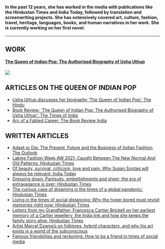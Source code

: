 #### In the past 12 years, she has worked in the media with publications like the Hindustan Times and India Today, followed by translation and screenwriting projects. She has extensively covered art, culture, fashion, travel, heritage, languages, books, and human narratives in her work. She is currently working on her first novel.



---

## WORK
#### <a href = "https://penguin.co.in/book/the-queen-of-indian-pop/#:~:text=Usha%20Uthup%2C%20India%27s%20undisputed%20icon,and%20continues%20to%20do%20so">The Queen of Indian Pop: The Authorised Biography of Usha Uthup</a>

<img src="https://cloudfront.penguin.co.in/wp-content/uploads/2022/07/9780670095872.jpg"/>


## ARTICLES ON THE QUEEN OF INDIAN POP

- <a href = "https://www.thehindu.com/life-and-style/usha-uthup-discusses-her-biography-the-queen-of-indian-pop/article65630922.ece">Usha Uthup discusses her biography ‘The Queen of Indian Pop’: The Hindu</a>
- <a href = "https://m.timesofindia.com/life-style/books/reviews/book-review-the-queen-of-indian-pop-the-authorised-biography-of-usha-uthup/articleshow/90269064.cms?fbclid=IwAR0Y4YzdrvHE9c2d13RYD8D82lS9US_6GTNsBU0JPdeooQZE7c9hEg1-wBU&mibextid=Zxz2cZ
">Book Review: 'The Queen of Indian Pop: The Authorised Biography of Usha Uthup': The Times of India</a>
- <a href = "https://www.thebookreviewindia.org/arc-of-a-fabled-career">Arc of a Fabled Career: The Book Review India</a>

## WRITTEN ARTICLES

- <a href = "https://www.outlookindia.com/website/story/entertainment-news-adapt-or-die-is-indian-fashion-ready-to-handle-the-pandemic/399904"> Adapt or Die: The Present, Future and the Business of Indian Fashion: The Outlook</a>
- <a href = "https://www.hindustantimes.com/sex-and-relationships/living-in-the-times-of-social-distancing-why-the-hyper-bored-must-revisit-memories-right-now/story-iorFyY4JSRS8fNmTHVDkkI.html"> Lakme Fashion Week AW 2021: Caught Between The New Normal And Old Patterns: Hindustan Times</a>
- <a href = "​​https://www.indiatoday.in/magazine/supplement/story/20170116-art-fashion-manjunath-kamath-puneet-kaushik-sir-peter-cook-985536-2017-01-06">Of beauty, survival, criticism, love and pain: Why Susan Sontag will always be relevant: India Today</a>
- <a href = "https://www.hindustantimes.com/fashion-and-trends/dressing-down-pantsuits-embellishments-and-sheer-the-era-of-extravagance-is-over/story-wo2OXWcS0miaIEAFUCVcsO.html">Dressing down: Pantsuits, embellishments and sheer, the era of extravagance is over: Hindustan Times</a>
- <a href = "https://www.hindustantimes.com/more-lifestyle/the-curious-case-of-dreaming-in-the-times-of-a-global-pandemic/story-ktpvaz2GUuKWJn4aN9vc8H.html">The curious case of dreaming in the times of a global pandemic: Hindustan Times</a>
- <a href = "https://www.hindustantimes.com/sex-and-relationships/living-in-the-times-of-social-distancing-why-the-hyper-bored-must-revisit-memories-right-now/story-iorFyY4JSRS8fNmTHVDkkI.html">Living in the times of social distancing: Why the hyper bored must revisit memories right now: Hindustan Times</a>
- <a href = "https://www.hindustantimes.com/fashion-and-trends/letters-from-my-grandfather-francesca-cartier-brickell-on-her-earliest-memory-of-a-cartier-jewellery-the-india-link-and-how-she-keeps-the-family-story-alive/story-QAio4crOA72n729xc9JYnL.html">Letters from my Grandfather: Francesca Cartier Brickell on her earliest memory of a Cartier jewellery, the India link and how she keeps the family story alive: Hindustan Times</a>
- <a href = "https://www.hindustantimes.com/art-and-culture/artist-marcel-dzama-s-on-folklores-hybrid-characters-and-why-his-art-exists-in-a-world-of-the-subconscious/story-SDqINnd72n87pKZPemaifJ.html">Artist Marcel Dzama’s on folklores, hybrid characters, and why his art exists in a world of the subconscious</a>
- <a href = "https://www.hindustantimes.com/sex-and-relationships/happy-friendship-day-2019-how-to-be-a-friend-in-the-times-of-social-media/story-dwgviAupzLy6TTFQgPKOyK.html">Famous friendships and reckoning: How to be a friend in times of social media</a>

